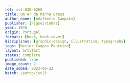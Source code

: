 ```yaml
---
ref: sol-030-0260
title: Um Ar da Minha Graça
author_name: [Adalberto Sampaio]
publisher: [Figueirinhas]
year: 1946
origin: Portugal
formats: [book, book-cover]
disciplines: [graphic-design, illustration, typography]
tags: [Heitor Campos Monteiro]
layout: artifact
status: complete
published: true
image_count: 2
date_added: 2023-06-23
batch: /porto/jun23
---
```

